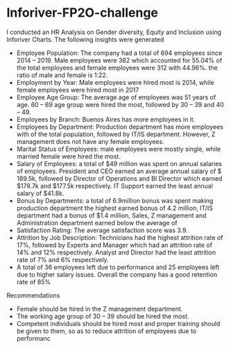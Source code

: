 # Inforiver-FP2O-challenge




I conducted an HR Analysis on Gender diversity, Equity and Inclusion using Inforiver Charts. The following insights were generated
- Employee Population: The company had a total of 694 employees since 2014 – 2019. Male employees were 382 which accounted for 55.04% of the total employees and female employees were 312 with 44.96%. the ratio of male and female is 1:22.
- Employment by Year: Male employees were hired most is 2014, while female employees were hired most in 2017
- Employee Age Group: The average age of employees was 51 years of age. 60 – 69 age group were hired the most, followed by 30 – 39 and 40 – 49.
- Employees by Branch: Buenos Aires has more employees in it.
- Employees by Department: Production department has more employees with of the total population, followed by IT/IS department. However, Z management does not have any female employees.
- Marital Status of Employees: male employees were mostly single, while married female were hired the most.
- Salary of Employees: a total of $49 million was spent on annual salaries of employees. President and CEO earned an average annual salary of $ 189.5k, followed by Director of Operations and BI Director which earned $178.7k and $177.5k respectively. IT Support earned the least annual salary of $41.8k.
- Bonus by Departments: a total of 6.9million bonus was spent making production department the highest earned bonus of 4.2 million, IT/IS department had a bonus of $1.4 million, Sales, Z management and Administration department earned below the average of
- Satisfaction Rating: The average satisfaction score was 3.9. 
- Attrition by Job Description: Technicians had the highest attrition rate of 17%, followed by Experts and Manager which had an attrition rate of 14% and 12% respectively. Analyst and Director had the least attrition rate of 7% and 6% respectively.
-  A total of 36 employees left due to performance and 25 employees left due to higher salary issues.
Overall the company has a good retention rate of 85%

Recommendations
-  Female should be hired in the Z management department.
-  The working age group of 30 – 39 should be hired the most.
-   Competent individuals should be hired most and proper training should be given to them, so as to reduce attrition of employees due to performanc
